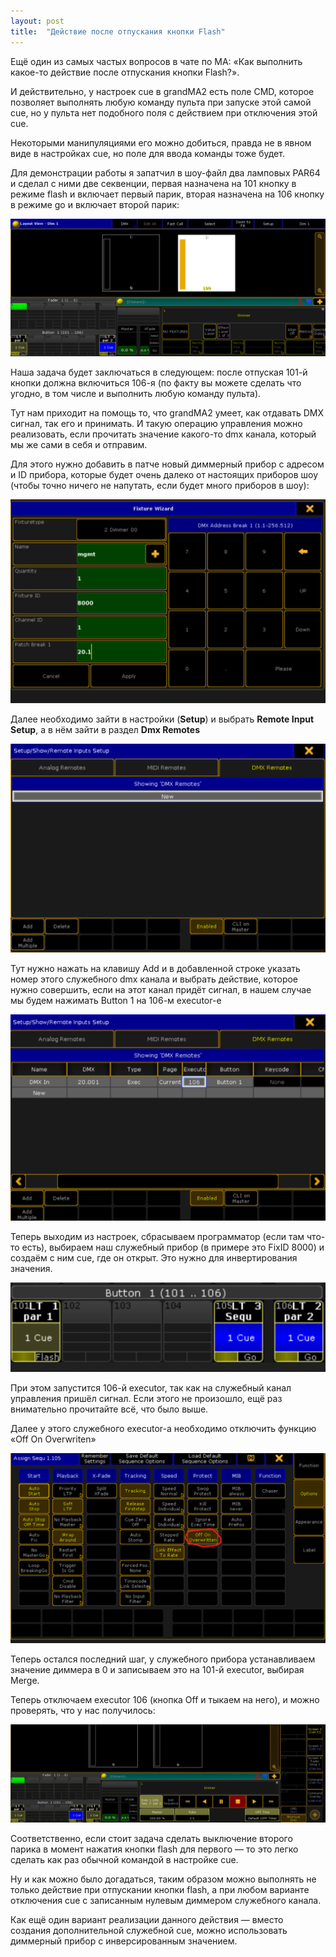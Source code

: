 ```yaml
---
layout: post
title:  "Действие после отпускания кнопки Flash"
---
```

Ещё один из самых частых вопросов в чате по МА: «Как выполнить какое-то действие после отпускания кнопки Flash?».

И действительно, у настроек cue в grandMA2 есть поле CMD, которое позволяет выполнять любую команду пульта при запуске этой самой cue, но у пульта нет подобного поля с действием при отключения этой cue.

Некоторыми манипуляциями его можно добиться, правда не в явном виде в настройках cue, но поле для ввода команды тоже будет.

Для демонстрации работы я запатчил в шоу-файл два ламповых PAR64 и сделал с ними две секвенции, первая назначена на 101 кнопку в режиме flash и включает первый парик, вторая назначена на 106 кнопку в режиме go и включает второй парик:

![](/static/notes/action-after-flash/image.png)

Наша задача будет заключаться в следующем: после отпуская 101-й кнопки должна включиться 106-я (по факту вы можете сделать что угодно, в том числе и выполнить любую команду пульта).

Тут нам приходит на помощь то, что grandMA2 умеет, как отдавать DMX сигнал, так его и принимать. И такую операцию управления можно реализовать, если прочитать значение какого-то dmx канала, который мы же сами в себя и отправим.

Для этого нужно добавить в патче новый диммерный прибор c адресом и ID прибора, которые будет очень далеко от настоящих приборов шоу (чтобы точно ничего не напутать, если будет много приборов в шоу):

![](/static/notes/action-after-flash/image-1.png)

Далее необходимо зайти в настройки (**Setup**) и выбрать **Remote Input Setup**, а в нём зайти в раздел **Dmx Remotes**

![](/static/notes/action-after-flash/image-2.png)

Тут нужно нажать на клавишу Add и в добавленной строке указать номер этого служебного dmx канала и выбрать действие, которое нужно совершить, если на этот канал придёт сигнал, в нашем случае мы будем нажимать Button 1 на 106-м executor-е

![](/static/notes/action-after-flash/image-3.png)

Теперь выходим из настроек, сбрасываем программатор (если там что-то есть), выбираем наш служебный прибор (в примере это FixID 8000) и создаём с ним cue, где он открыт. Это нужно для инвертирования значения.

![](/static/notes/action-after-flash/image-4.png)

При этом запустится 106-й executor, так как на служебный канал управления пришёл сигнал. Если этого не произошло, ещё раз внимательно прочитайте всё, что было выше.

Далее у этого служебного executor-а необходимо отключить функцию «Off On Overwriten»

![](/static/notes/action-after-flash/image-5.png)

Теперь остался последний шаг, у служебного прибора устанавливаем значение диммера в 0 и записываем это на 101-й executor, выбирая Merge.

Теперь отключаем executor 106 (кнопка Off и тыкаем на него), и можно проверять, что у нас получилось:

![](/static/notes/action-after-flash/go_after_flash.gif)

Соответственно, если стоит задача сделать выключение второго парика в момент нажатия кнопки flash для первого — то это легко сделать как раз обычной командой в настройке cue.

Ну и как можно было догадаться, таким образом можно выполнять не только действие при отпускании кнопки flash, а при любом варианте отключения cue с записанным нулевым диммером служебного канала.

Как ещё один вариант реализации данного действия — вместо создания дополнительной служебной cue, можно использовать диммерный прибор с инверсированным значением.